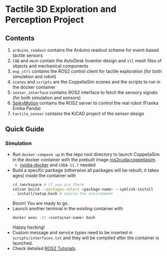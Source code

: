 # Tactile 3D Exploration and Perception Project

## Contents
1. `arduino_readout` contains the Arduino readout scheme for event-based tactile sensors
2. `CAD` and `mesh` contain the AutoDesk Inventor design and `stl` mesh files of objects and mechanical components
3. `exp_ctrl` contains the ROS2 control client for tactile exploration (for both simulation and robot)
4. `scenes` and `scripts` are the CoppeliaSim scenes and the scripts to run in the docker container
5. `sensor_interface` contains ROS2 interface to fetch the sensory signals (for both simulation and sensors)
6. [SpikyMotion](https://github.com/wngfra/SpikyMotion) contains the ROS2 server to control the real robot (Franka Emika Panda)
7. `tactile_sensor` contains the KiCAD project of the sensor design

## Quick Guide
### Simulation
* Run `docker-compose up` in the repo root directory to launch CoppeliaSim in the docker container with the prebuilt image [ros2cuda:coppeliasim](https://hub.docker.com/r/wngfra/ros2cuda/tags).
  * [nvidia-docker](https://github.com/NVIDIA/nvidia-docker) and `CUDA-11.7` needed
* Build a specific package (otherwise all packages will be rebuilt, it takes ages) inside the container with
  ```bash
  cd /workspace # if you are there
  colcon build --packages-select <package-name> --symlink-install
  . install/setup.bash # source the environment
  ```
  Boom! You are ready to go.
* Launch another terminal in the existing container with
  ```bash
  docker exec -it <container-name> bash
  ```
  Happy hacking!
* Custom message and service types need to be inserted in `scripts/interfaces.txt` and they will be compiled after the container is launched.
* Check detailed [ROS2 Tutorials](https://docs.ros.org/en/humble/Tutorials.html).
